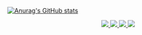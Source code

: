 [![Anurag's GitHub stats](https://github-readme-stats.vercel.app/api?username=Myprivateclonelibrary)](https://github.com/anuraghazra/github-readme-stats)


<p align="center">
  <a href="https://xiaozhuanlan.com/Blankj">
    <img src="https://img.shields.io/badge/🌱%20专栏-基你太美-brightness.svg" />
  </a>
  <a href="https://blankj.com">
    <img src="https://img.shields.io/badge/📖%20Blog-Blankj-brightness.svg" />
  </a>
  <a href="https://blankj.com/2020/05/19/welcome-bytedance">
    <img src="https://img.shields.io/badge/🔥%20内推-字节跳动-brightness.svg" />
  </a>
  <a href="https://github.com/Blankj">
    <img src="https://komarev.com/ghpvc/?username=Blankj&color=brightgreen&label=👁%20Views" />
  </a>  
</p>
